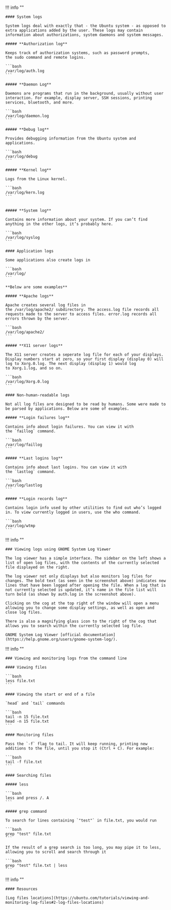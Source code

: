 !!! info ""

    #### System logs
    
    System logs deal with exactly that - the Ubuntu system - as opposed to extra applications added by the user. These logs may contain information about authorizations, system daemons and system messages.
    
    ##### **Authorization log**
    
    Keeps track of authorization systems, such as password prompts, the sudo command and remote logins.

    ```bash
    /var/log/auth.log
    ```
    
    ##### **Daemon Log**
    
    Daemons are programs that run in the background, usually without user interaction. For example, display server, SSH sessions, printing services, bluetooth, and more.

    ```bash
    /var/log/daemon.log
    ```
    
    ##### **Debug log**
    
    Provides debugging information from the Ubuntu system and applications.

    ```bash
    /var/log/debug
    ```
    
    ##### **Kernel log**
    
    Logs from the Linux kernel.

    ```bash
    /var/log/kern.log
    ```

    
    ##### **System log**
    
    Contains more information about your system. If you can’t find anything in the other logs, it’s probably here.

    ```bash
    /var/log/syslog
    ```
    
    #### Application logs
    
    Some applications also create logs in 

    ```bash
    /var/log/
    ```

    **Below are some examples**
    
    ##### **Apache logs**

    Apache creates several log files in the /var/log/apache2/ subdirectory. The access.log file records all requests made to the server to access files. error.log records all errors thrown by the server.

    ```bash
    /var/log/apache2/
    ```
    
    ##### **X11 server logs**
  
    The X11 server creates a seperate log file for each of your displays. Display numbers start at zero, so your first display (display 0) will log to Xorg.0.log. The next display (display 1) would log to Xorg.1.log, and so on.

    ```bash
    /var/log/Xorg.0.log
    ```
        
    #### Non-human-readable logs
    
    Not all log files are designed to be read by humans. Some were made to be parsed by applications. Below are some of examples.
    
    ##### **Login failures log**
    
    Contains info about login failures. You can view it with the `faillog` command.

    ```bash
    /var/log/faillog
    ```
    
    ##### **Last logins log**
    
    Contains info about last logins. You can view it with the `lastlog` command.

    ```bash
    /var/log/lastlog
    ```
    
    ##### **Login records log**

    Contains login info used by other utilities to find out who’s logged in. To view currently logged in users, use the who command.

    ```bash
    /var/log/wtmp
    ```

!!! info ""
    
    ### Viewing logs using GNOME System Log Viewer
    
    The log viewer has a simple interface. The sidebar on the left shows a list of open log files, with the contents of the currently selected file displayed on the right.
    
    The log viewer not only displays but also monitors log files for changes. The bold text (as seen in the screenshot above) indicates new lines that have been logged after opening the file. When a log that is not currently selected is updated, it’s name in the file list will turn bold (as shown by auth.log in the screenshot above).
    
    Clicking on the cog at the top right of the window will open a menu allowing you to change some display settings, as well as open and close log files.
    
    There is also a magnifying glass icon to the right of the cog that allows you to search within the currently selected log file.
    
    GNOME System Log Viewer [official documentation](https://help.gnome.org/users/gnome-system-log/).


!!! info ""

    ### Viewing and monitoring logs from the command line
    
    #### Viewing files

    ```bash
    less file.txt
    ```
    
    #### Viewing the start or end of a file
    
    `head` and `tail` commands

    ```bash
    tail -n 15 file.txt
    head -n 15 file.txt
    ```
    
    #### Monitoring files
    
    Pass the `-f` flag to tail. It will keep running, printing new additions to the file, until you stop it (Ctrl + C). For example:

    ```bash
    tail -f file.txt
    ```
    
    #### Searching files

    ##### less

    ```bash
    less and press /. A
    ```

    ##### grep command

    To search for lines containing `"test"` in file.txt, you would run 

    ```bash
    grep "test" file.txt
    ```
    
    If the result of a grep search is too long, you may pipe it to less, allowing you to scroll and search through it

    ```bash
    grep "test" file.txt | less
    ```

!!! info ""
    
    #### Resources

    [Log files locations](https://ubuntu.com/tutorials/viewing-and-monitoring-log-files#2-log-files-locations)
